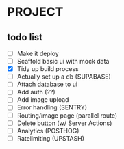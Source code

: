 # PROJECT

## todo list

- [ ] Make it deploy
- [ ] Scaffold basic ui with mock data
- [X] Tidy up build process
- [ ] Actually set up a db (SUPABASE)
- [ ] Attach database to ui
- [ ] Add auth (??)
- [ ] Add image upload
- [ ] Error handling (SENTRY)
- [ ] Routing/image page (parallel route)
- [ ] Delete button (w/ Server Actions)
- [ ] Analytics (POSTHOG)
- [ ] Ratelimiting (UPSTASH)